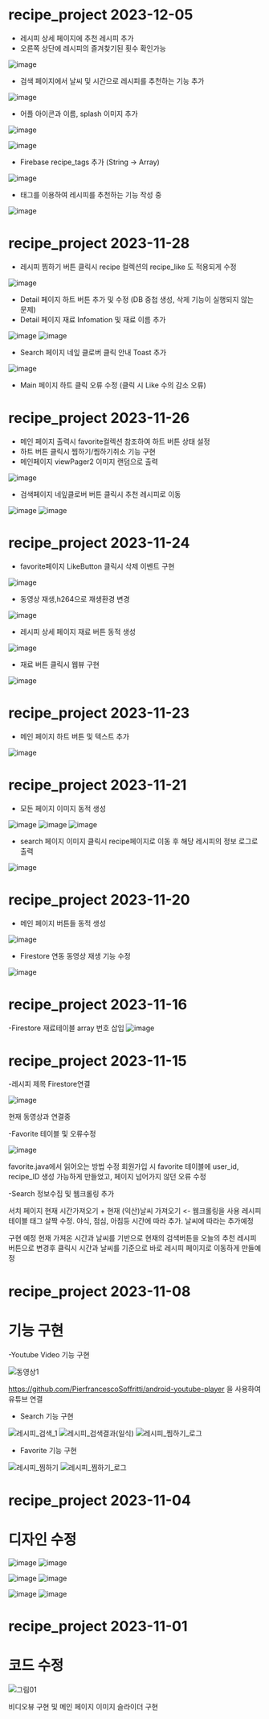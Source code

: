 # recipe_project 2023-12-05
- 레시피 상세 페이지에 추천 레시피 추가
- 오른쪽 상단에 레시피의 즐겨찾기된 횟수 확인가능

![image](https://github.com/rydnjs98/recipe_project/assets/89891055/8e48836f-a2ac-4c05-9da3-94361ef043b9)

- 검색 페이지에서 날씨 및 시간으로 레시피를 추천하는 기능 추가

![image](https://github.com/rydnjs98/recipe_project/assets/89891055/2ffb4af0-a160-475e-828e-f4a584da6568)

- 어플 아이콘과 이름, splash 이미지 추가

![image](https://github.com/rydnjs98/recipe_project/assets/89891055/ca9faf3f-91dd-438e-98c1-806743f2b664)

![image](https://github.com/rydnjs98/recipe_project/assets/89891055/bb68c770-477f-4bf7-8efb-c88079977c04)

- Firebase recipe_tags 추가 (String → Array)

![image](https://github.com/rydnjs98/recipe_project/assets/89891055/52757148-99d3-43a8-93b3-6ee5104cc858)

- 태그를 이용하여 레시피를 추천하는 기능 작성 중

![image](https://github.com/rydnjs98/recipe_project/assets/89891055/b0259f1c-30f1-43cb-ab96-7d2744f7d84b)




# recipe_project 2023-11-28
- 레시피 찜하기 버튼 클릭시 recipe 컬렉션의 recipe_like 도 적용되게 수정

![image](https://github.com/rydnjs98/recipe_project/assets/89891055/85610e59-9bb7-4e66-950f-bf4dff014045)

- Detail 페이지 하트 버튼 추가 및 수정 (DB 중첩 생성, 삭제 기능이 실행되지 않는 문제)
- Detail 페이지 재료 Infomation 및 재료 이름 추가

![image](https://github.com/rydnjs98/recipe_project/assets/89891055/e2244c52-89ce-466d-a382-d2abdfaaf13c) ![image](https://github.com/rydnjs98/recipe_project/assets/89891055/8769aa44-cc62-42e8-8a37-ed1b2f59c24b)


- Search 페이지 네잎 클로버 클릭 안내 Toast 추가

![image](https://github.com/rydnjs98/recipe_project/assets/89891055/78c4da70-d3de-4cb1-b527-64a6f0721859)


- Main 페이지 하트 클릭 오류 수정 (클릭 시 Like 수의 감소 오류)
 
# recipe_project 2023-11-26
- 메인 페이지 출력시 favorite컬렉션 참조하여 하트 버튼 상태 설정
- 하트 버튼 클릭시 찜하기/찜하기취소 기능 구현
- 메인페이지 viewPager2 이미지 랜덤으로 출력

![image](https://github.com/rydnjs98/recipe_project/assets/89891055/7159c7d6-c298-49bb-a890-5d748253d87a)

- 검색페이지 네잎클로버 버튼 클릭시 추천 레시피로 이동

![image](https://github.com/rydnjs98/recipe_project/assets/89891055/36a28c2b-02af-41e7-8b85-0de94a4e355a) ![image](https://github.com/rydnjs98/recipe_project/assets/89891055/0d10e2e8-34b6-4ebe-bfe6-303452304669)




# recipe_project 2023-11-24
- favorite페이지 LikeButton 클릭시 삭제 이벤트 구현

![image](https://github.com/rydnjs98/recipe_project/assets/89891055/7c07e312-cceb-4b87-831d-d97d9b37ac7f)

- 동영상 재생,h264으로 재생환경 변경

![image](https://github.com/rydnjs98/recipe_project/assets/89891055/959a2b10-5567-4556-b536-0271b34373f3)

- 레시피 상세 페이지 재료 버튼 동적 생성

![image](https://github.com/rydnjs98/recipe_project/assets/89891055/d1fa180a-591d-4728-b73a-85da86a5a1c4)

- 재료 버튼 클릭시 웹뷰 구현

![image](https://github.com/rydnjs98/recipe_project/assets/89891055/f0224eb4-b0f8-4a24-baec-7bbac934a34b)




# recipe_project 2023-11-23
- 메인 페이지 하트 버튼 및 텍스트 추가

![image](https://github.com/rydnjs98/recipe_project/assets/89891055/cfed3dfd-b559-4ed6-b937-504fe51b7e54)


# recipe_project 2023-11-21
- 모든 페이지 이미지 동적 생성

![image](https://github.com/rydnjs98/recipe_project/assets/89891055/43c7b4c2-56fa-4b21-aa7b-d6fb05e510e4) ![image](https://github.com/rydnjs98/recipe_project/assets/89891055/77c86564-60db-4c8a-9019-9965432e7bd2)
![image](https://github.com/rydnjs98/recipe_project/assets/89891055/77bf7bb3-9c6c-4e8f-856e-bc531f5fdb14)

- search 페이지 이미지 클릭시 recipe페이지로 이동 후 해당 레시피의 정보 로그로 출력

![image](https://github.com/rydnjs98/recipe_project/assets/89891055/6fa70dc6-90df-43b1-835e-c2ab5222d348)



# recipe_project 2023-11-20
- 메인 페이지 버튼들 동적 생성
  
![image](https://github.com/rydnjs98/recipe_project/assets/89891055/cf9f9455-2c8a-4886-94b9-44d7976654f1)

- Firestore 연동 동영상 재생 기능 수정

![image](https://github.com/rydnjs98/recipe_project/assets/89891055/b102374c-c461-4d40-904c-ffd5e1410618)



# recipe_project 2023-11-16
-Firestore 재료테이블 array 번호 삽입
![image](https://github.com/vahallla/recipe_project/assets/89891803/9e3ea9ec-9a44-4983-8968-38ffe6edcf49)






# recipe_project 2023-11-15
-레시피 제목 Firestore연결

![image](https://github.com/vahallla/recipe_project/assets/89891803/0854040d-7996-4623-a303-f19cb4ae4afd) 

현재 동영상과 연결중





-Favorite 테이블 및 오류수정

![image](https://github.com/vahallla/recipe_project/assets/89891803/5d689754-dacc-452d-9795-04cd7d18a7d4)

favorite.java에서 읽어오는 방법 수정
회원가입 시 favorite 테이블에 user_id, recipe_ID 생성 가능하게 만들었고, 페이지 넘어가지 않던 오류 수정


-Search 정보수집 및 웹크롤링 추가

서치 페이지 현재 시간가져오기 + 현재 (익산)날씨 가져오기 <- 웹크롤링을 사용
레시피 테이블 태그 살짝 수정. 야식, 점심, 아침등 시간에 따라 추가. 날씨에 따라는 추가예정

구현 예정 현재 가져온 시간과 날씨를 기반으로 현재의 검색버튼을 오늘의 추천 레시피 버튼으로 변경후
클릭시 시간과 날씨를 기준으로 바로 레시피 페이지로 이동하게 만들예정








# recipe_project 2023-11-08
# 기능 구현
-Youtube Video 기능 구현

![동영상1](https://github.com/vahallla/recipe_project/assets/89891803/a4548006-aef8-41fb-9a47-6dfc0390fe1f)

https://github.com/PierfrancescoSoffritti/android-youtube-player
을 사용하여 유튜브 연결

- Search 기능 구현

![레시피_검색_1](https://github.com/vahallla/recipe_project/assets/89891803/310bbd91-94f7-4d00-8952-c9e7c6ad567f) ![레시피_검색결과(일식)](https://github.com/vahallla/recipe_project/assets/89891803/5bb871a8-70b4-436c-9047-52bd0a188948)
![레시피_찜하기_로그](https://github.com/vahallla/recipe_project/assets/89891803/32ee62a1-e058-49fb-a3ea-c7b8f5267894)



- Favorite 기능 구현

![레시피_찜하기](https://github.com/vahallla/recipe_project/assets/89891803/7c3c8da6-043a-478e-b9af-e91c4ed186b5) ![레시피_찜하기_로그](https://github.com/vahallla/recipe_project/assets/89891803/9e1fad02-987b-43b0-ab99-67326611e381)










# recipe_project 2023-11-04
# 디자인 수정
![image](https://github.com/rydnjs98/recipe_project/assets/89891055/46e5a99e-477f-4493-add3-9682d920f5d1) ![image](https://github.com/rydnjs98/recipe_project/assets/89891055/2226a65d-d4c2-46d0-8bf8-0012e4a4817f)

![image](https://github.com/rydnjs98/recipe_project/assets/89891055/e84c34c6-5998-414d-90d4-34908e649b3a) ![image](https://github.com/rydnjs98/recipe_project/assets/89891055/3dc98005-061b-4a61-8708-5d30fadfa7ab)

![image](https://github.com/rydnjs98/recipe_project/assets/89891055/8b3130c4-a8c3-4398-b73c-4002d910482b) ![image](https://github.com/rydnjs98/recipe_project/assets/89891055/a57afabd-1d88-47a4-9403-e55ab0330870) 



# recipe_project 2023-11-01
# 코드 수정
![그림01](https://github.com/rydnjs98/recipe_project/assets/89891055/de286092-fa17-489c-910d-d5b0fb2c84f1)


비디오뷰 구현 및 메인 페이지 이미지 슬라이더 구현
